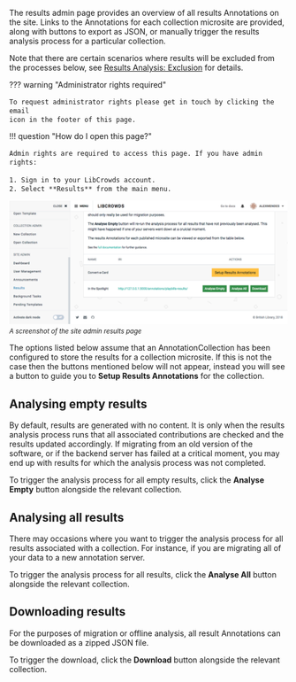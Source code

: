 The results admin page provides an overview of all results Annotations on the
site. Links to the Annotations for each collection microsite are provided,
along with buttons to export as JSON, or manually trigger the results analysis
process for a particular collection.

Note that there are certain scenarios where results will be excluded from the
processes below, see [Results Analysis: Exclusion](/analysis.md#exclusion)
for details.

??? warning "Administrator rights required"

    To request administrator rights please get in touch by clicking the email
    icon in the footer of this page.

!!! question "How do I open this page?"

    Admin rights are required to access this page. If you have admin rights:

    1. Sign in to your LibCrowds account.
    2. Select **Results** from the main menu.

![A screenshot of the site admin results page](/assets/img/site/results.png?raw=true)
<br><small>*A screenshot of the site admin results page*</small>

The options listed below assume that an AnnotationCollection has been
configured to store the results for a collection microsite. If this is not the
case then the buttons mentioned below will not appear, instead you will see
a button to guide you to **Setup Results Annotations** for the collection.

## Analysing empty results

By default, results are generated with no content. It is only when the results
analysis process runs that all associated contributions are checked and the
results updated accordingly. If migrating from an old version of the software,
or if the backend server has failed at a critical moment, you may end up with
results for which the analysis process was not completed.

To trigger the analysis process for all empty results, click the
**Analyse Empty** button alongside the relevant collection.

## Analysing all results

There may occasions where you want to trigger the analysis process
for all results associated with a collection. For instance, if you are
migrating all of your data to a new annotation server.

To trigger the analysis process for all results, click the **Analyse All**
button alongside the relevant collection.

## Downloading results

For the purposes of migration or offline analysis, all result Annotations can
be downloaded as a zipped JSON file.

To trigger the download, click the **Download** button alongside the
relevant collection.

